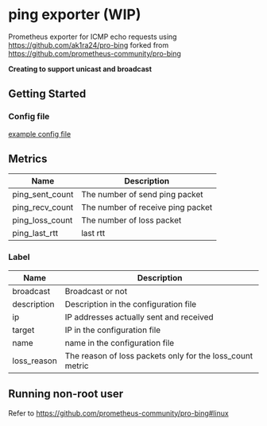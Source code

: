 # ping exporter (WIP)
Prometheus exporter for ICMP echo requests using https://github.com/ak1ra24/pro-bing forked from https://github.com/prometheus-community/pro-bing

**Creating to support unicast and broadcast**

## Getting Started
### Config file
[example config file](example/config_example.yaml)


## Metrics
| Name            | Description                       |
| --------------- | --------------------------------- |
| ping_sent_count | The number of send ping packet    |
| ping_recv_count | The number of receive ping packet |
| ping_loss_count | The number of loss packet         |
| ping_last_rtt   | last rtt                          |

### Label
| Name        | Description                                               |
| ----------- | --------------------------------------------------------- |
| broadcast   | Broadcast or not                                          |
| description | Description in the configuration file                     |
| ip          | IP addresses actually sent and received                   |
| target      | IP in the configuration file                              |
| name        | name in the configuration file                            |
| loss_reason | The reason of loss packets only for the loss_count metric |

## Running non-root user
Refer to https://github.com/prometheus-community/pro-bing#linux